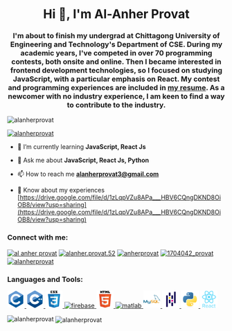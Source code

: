<h1 align="center">Hi 👋, I'm Al-Anher Provat</h1>
<h3 align="center">I'm about to finish my undergrad at Chittagong University of Engineering and Technology's Department of CSE. During my academic years, I've competed in over 70 programming contests, both onsite and online. Then I became interested in frontend development technologies, so I focused on studying JavaScript, with a particular emphasis on React. My contest and programming experiences are included in <a href="https://drive.google.com/file/d/1zLqpVZu8APa___HBV6CQngDKND8OiOB8/view?usp=sharing">my resume</a>. As a newcomer with no industry experience, I am keen to find a way to contribute to the industry.</h3>

<p align="left"> <img src="https://komarev.com/ghpvc/?username=alanherprovat&label=Profile%20views&color=0e75b6&style=flat" alt="alanherprovat" /> </p>

<p align="left"> <a href="https://github.com/ryo-ma/github-profile-trophy"><img src="https://github-profile-trophy.vercel.app/?username=alanherprovat&theme=nord" alt="alanherprovat"  /></a> </p>

- 🌱 I’m currently learning **JavaScript, React Js**

- 💬 Ask me about **JavaScript, React Js, Python**

- 📫 How to reach me **alanherprovat3@gmail.com**

- 📄 Know about my experiences [https://drive.google.com/file/d/1zLqpVZu8APa___HBV6CQngDKND8OiOB8/view?usp=sharing](https://drive.google.com/file/d/1zLqpVZu8APa___HBV6CQngDKND8OiOB8/view?usp=sharing)

<h3 align="left">Connect with me:</h3>
<p align="left">
<a href="https://linkedin.com/in/al anher provat" target="blank"><img align="center" src="https://raw.githubusercontent.com/rahuldkjain/github-profile-readme-generator/master/src/images/icons/Social/linked-in-alt.svg" alt="al anher provat" height="30" width="40" /></a>
<a href="https://fb.com/alanher.provat.52" target="blank"><img align="center" src="https://raw.githubusercontent.com/rahuldkjain/github-profile-readme-generator/master/src/images/icons/Social/facebook.svg" alt="alanher.provat.52" height="30" width="40" /></a>
<a href="https://instagram.com/anherprovat" target="blank"><img align="center" src="https://raw.githubusercontent.com/rahuldkjain/github-profile-readme-generator/master/src/images/icons/Social/instagram.svg" alt="anherprovat" height="30" width="40" /></a>
<a href="https://codeforces.com/profile/1704042_provat" target="blank"><img align="center" src="https://raw.githubusercontent.com/rahuldkjain/github-profile-readme-generator/master/src/images/icons/Social/codeforces.svg" alt="1704042_provat" height="30" width="40" /></a>
<a href="https://www.leetcode.com/alanherprovat" target="blank"><img align="center" src="https://raw.githubusercontent.com/rahuldkjain/github-profile-readme-generator/master/src/images/icons/Social/leet-code.svg" alt="alanherprovat" height="30" width="40" /></a>
</p>

<h3 align="left">Languages and Tools:</h3>
<p align="left"> <a href="https://www.cprogramming.com/" target="_blank" rel="noreferrer"> <img src="https://raw.githubusercontent.com/devicons/devicon/master/icons/c/c-original.svg" alt="c" width="40" height="40"/> </a> <a href="https://www.w3schools.com/cpp/" target="_blank" rel="noreferrer"> <img src="https://raw.githubusercontent.com/devicons/devicon/master/icons/cplusplus/cplusplus-original.svg" alt="cplusplus" width="40" height="40"/> </a> <a href="https://www.w3schools.com/css/" target="_blank" rel="noreferrer"> <img src="https://raw.githubusercontent.com/devicons/devicon/master/icons/css3/css3-original-wordmark.svg" alt="css3" width="40" height="40"/> </a> <a href="https://firebase.google.com/" target="_blank" rel="noreferrer"> <img src="https://www.vectorlogo.zone/logos/firebase/firebase-icon.svg" alt="firebase" width="40" height="40"/> </a> <a href="https://www.w3.org/html/" target="_blank" rel="noreferrer"> <img src="https://raw.githubusercontent.com/devicons/devicon/master/icons/html5/html5-original-wordmark.svg" alt="html5" width="40" height="40"/> </a> <a href="https://www.mathworks.com/" target="_blank" rel="noreferrer"> <img src="https://upload.wikimedia.org/wikipedia/commons/2/21/Matlab_Logo.png" alt="matlab" width="40" height="40"/> </a> <a href="https://www.mysql.com/" target="_blank" rel="noreferrer"> <img src="https://raw.githubusercontent.com/devicons/devicon/master/icons/mysql/mysql-original-wordmark.svg" alt="mysql" width="40" height="40"/> </a> <a href="https://pandas.pydata.org/" target="_blank" rel="noreferrer"> <img src="https://raw.githubusercontent.com/devicons/devicon/2ae2a900d2f041da66e950e4d48052658d850630/icons/pandas/pandas-original.svg" alt="pandas" width="40" height="40"/> </a> <a href="https://www.python.org" target="_blank" rel="noreferrer"> <img src="https://raw.githubusercontent.com/devicons/devicon/master/icons/python/python-original.svg" alt="python" width="40" height="40"/> </a> <a href="https://reactjs.org/" target="_blank" rel="noreferrer"> <img src="https://raw.githubusercontent.com/devicons/devicon/master/icons/react/react-original-wordmark.svg" alt="react" width="40" height="40"/> </a> </p>

<p><img align="left" src="https://github-readme-stats.vercel.app/api/top-langs?username=alanherprovat&show_icons=true&locale=en&layout=compact" alt="alanherprovat" /></p>

<p>&nbsp;<img align="center" src="https://github-readme-stats.vercel.app/api?username=alanherprovat&show_icons=true&locale=en" alt="alanherprovat" /></p>
